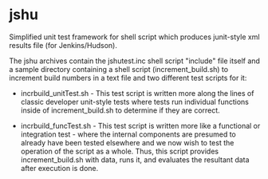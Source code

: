 # jshu
Simplified unit test framework for shell script which produces junit-style xml results file (for Jenkins/Hudson).


The jshu archives contain the jshutest.inc shell script "include" file itself
and a sample directory containing a shell script (increment_build.sh) to increment
build numbers in a text file and two different test scripts for it:

* incrbuild_unitTest.sh - This test script is written more along the lines
    of classic developer unit-style tests where tests run individual functions
    inside of increment_build.sh to determine if they are correct.

* incrbuild_funcTest.sh - This test script is written more like a functional
    or integration test - where the internal components are presumed to already
    have been tested elsewhere and we now wish to test the operation of the script
    as a whole. Thus, this script provides increment_build.sh with data, runs it,
    and evaluates the resultant data after execution is done.
